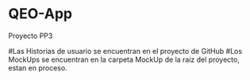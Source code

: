 # QEO-App
Proyecto PP3

#Las Historias de usuario se encuentran en el proyecto de GitHub
#Los MockUps se encuentran en la carpeta MockUp de la raiz del proyecto, estan en proceso.
